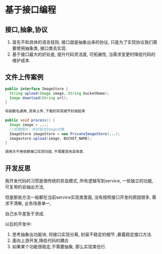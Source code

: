 # 基于接口编程

## 接口,抽象,协议

1. 首先不和具体的语言挂钩, 接口就是抽象出来的协议, 只是为了实现协议我们需要使用抽象类, 接口类去实现.
2. 基于接口最大的好处是, 提升代码灵活度, 可拓展性, 当需求变更时降低代码的维护成本.

## 文件上传案例

```java
public interface ImageStore { 
  String upload(Image image, String bucketName);  
  Image download(String url);
}

将函数名通用,具体上传,下载的实现细节封装起来
  
public void process() { 
  Image image = ...;
  //处理图片，并封装为Image对象 
  ImageStore imageStore = new PrivateImageStore(...); 
  imagestore.upload(image, BUCKET_NAME); 
}

调用方不用依赖接口实现功能,不需要其他具体类.

```

## 开发反思

我开发代码的习惯是很传统的贫血模式, 所有逻辑写到service, 一些独立的功能, 可复用的会抽出方法,

但是那些方法一般都在当前service实现类里面, 没有按照接口开发的原因很多, 需求不清晰, 业务场景单一,

自己水平差急于求成.

以后的开发中: 

1. 思考抽象出功能块, 将接口实现分离, 封装不稳定的细节 ,暴露稳定接口方法.
2. 面向上游开发,降低代码的耦合
3. 如果某个功能很稳定,不需要抽象, 那么实现类也行.


